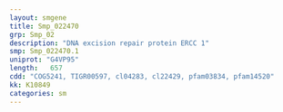 ```yaml
---
layout: smgene
title: Smp_022470
grp: Smp_02
description: "DNA excision repair protein ERCC 1"
smp: Smp_022470.1
uniprot: "G4VP95"
length:   657
cdd: "COG5241, TIGR00597, cl04283, cl22429, pfam03834, pfam14520"
kk: K10849
categories: sm
---
```

